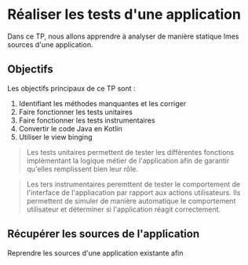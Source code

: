 # Réaliser les tests d'une application 
Dans ce TP, nous allons apprendre à analyser de manière statique lmes sources d'une application. 

## Objectifs
Les objectifs principaux de ce TP sont : 
1. Identifiant les méthodes manquantes et les corriger 
2. Faire fonctionner les tests unitaires 
3. Faire fonctionner les tests instrumentaires 
4. Convertir le code Java en Kotlin
5. Utiliser le view binging

> Les tests unitaires permettent de tester les différentes fonctions implémentant la logique métier de l'application afin de garantir qu'elles remplissent bien leur rôle.

> Les ters instrumentaires peremttent de tester le comportement de l'interface de l'appliacation par rapport aux actions utilisateurs. Ils permettent de simuler de manière automatique le comportement utilisateur et déterminer si l'application réagit correctement. 

## Récupérer les sources de l'application

Reprendre les sources d'une application existante afin 